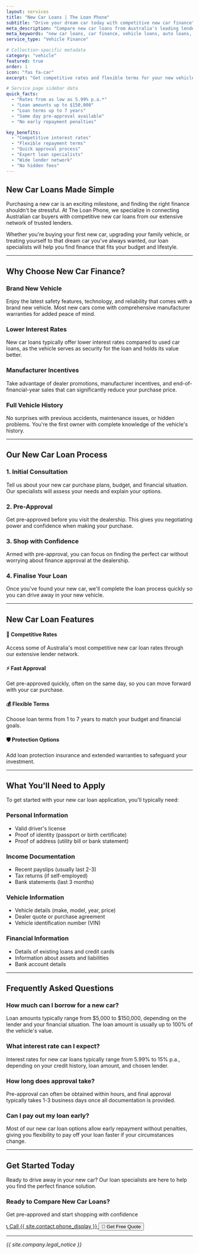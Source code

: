 ```yaml
---
layout: services
title: "New Car Loans | The Loan Phone"
subtitle: "Drive your dream car today with competitive new car finance"
meta_description: "Compare new car loans from Australia's leading lenders. Get competitive rates, flexible terms, and fast approval for your new vehicle purchase."
meta_keywords: "new car loans, car finance, vehicle loans, auto loans, new car finance australia"
service_type: "Vehicle Finance"

# Collection-specific metadata
category: "vehicle"
featured: true
order: 1
icon: "fas fa-car"
excerpt: "Get competitive rates and flexible terms for your new vehicle purchase"

# Service page sidebar data
quick_facts:
  - "Rates from as low as 5.99% p.a.*"
  - "Loan amounts up to $150,000"
  - "Loan terms up to 7 years"
  - "Same day pre-approval available"
  - "No early repayment penalties"

key_benefits:
  - "Competitive interest rates"
  - "Flexible repayment terms"
  - "Quick approval process"
  - "Expert loan specialists"
  - "Wide lender network"
  - "No hidden fees"
---
```


## New Car Loans Made Simple

Purchasing a new car is an exciting milestone, and finding the right finance shouldn't be stressful. At The Loan Phone, we specialize in connecting Australian car buyers with competitive new car loans from our extensive network of trusted lenders.

Whether you're buying your first new car, upgrading your family vehicle, or treating yourself to that dream car you've always wanted, our loan specialists will help you find finance that fits your budget and lifestyle.

---

## Why Choose New Car Finance?

### **Brand New Vehicle**
Enjoy the latest safety features, technology, and reliability that comes with a brand new vehicle. Most new cars come with comprehensive manufacturer warranties for added peace of mind.

### **Lower Interest Rates**
New car loans typically offer lower interest rates compared to used car loans, as the vehicle serves as security for the loan and holds its value better.

### **Manufacturer Incentives**
Take advantage of dealer promotions, manufacturer incentives, and end-of-financial-year sales that can significantly reduce your purchase price.

### **Full Vehicle History**
No surprises with previous accidents, maintenance issues, or hidden problems. You're the first owner with complete knowledge of the vehicle's history.

---

## Our New Car Loan Process

### 1. **Initial Consultation**
Tell us about your new car purchase plans, budget, and financial situation. Our specialists will assess your needs and explain your options.

### 2. **Pre-Approval**
Get pre-approved before you visit the dealership. This gives you negotiating power and confidence when making your purchase.

### 3. **Shop with Confidence**
Armed with pre-approval, you can focus on finding the perfect car without worrying about finance approval at the dealership.

### 4. **Finalise Your Loan**
Once you've found your new car, we'll complete the loan process quickly so you can drive away in your new vehicle.

---

## New Car Loan Features

<div class="grid grid-cols-1 md:grid-cols-2 gap-6 my-8">

<div class="bg-blue-50 p-6 rounded-lg">
<h4 class="text-lg font-semibold mb-3 text-blue-800">🎯 Competitive Rates</h4>
<p>Access some of Australia's most competitive new car loan rates through our extensive lender network.</p>
</div>

<div class="bg-green-50 p-6 rounded-lg">
<h4 class="text-lg font-semibold mb-3 text-green-800">⚡ Fast Approval</h4>
<p>Get pre-approved quickly, often on the same day, so you can move forward with your car purchase.</p>
</div>

<div class="bg-purple-50 p-6 rounded-lg">
<h4 class="text-lg font-semibold mb-3 text-purple-800">💰 Flexible Terms</h4>
<p>Choose loan terms from 1 to 7 years to match your budget and financial goals.</p>
</div>

<div class="bg-orange-50 p-6 rounded-lg">
<h4 class="text-lg font-semibold mb-3 text-orange-800">🛡️ Protection Options</h4>
<p>Add loan protection insurance and extended warranties to safeguard your investment.</p>
</div>

</div>

---

## What You'll Need to Apply

To get started with your new car loan application, you'll typically need:

### **Personal Information**
- Valid driver's license
- Proof of identity (passport or birth certificate)
- Proof of address (utility bill or bank statement)

### **Income Documentation**
- Recent payslips (usually last 2-3)
- Tax returns (if self-employed)
- Bank statements (last 3 months)

### **Vehicle Information**
- Vehicle details (make, model, year, price)
- Dealer quote or purchase agreement
- Vehicle identification number (VIN)

### **Financial Information**
- Details of existing loans and credit cards
- Information about assets and liabilities
- Bank account details

---

## Frequently Asked Questions

### **How much can I borrow for a new car?**
Loan amounts typically range from $5,000 to $150,000, depending on the lender and your financial situation. The loan amount is usually up to 100% of the vehicle's value.

### **What interest rate can I expect?**
Interest rates for new car loans typically range from 5.99% to 15% p.a., depending on your credit history, loan amount, and chosen lender.

### **How long does approval take?**
Pre-approval can often be obtained within hours, and final approval typically takes 1-3 business days once all documentation is provided.

### **Can I pay out my loan early?**
Most of our new car loan options allow early repayment without penalties, giving you flexibility to pay off your loan faster if your circumstances change.

---

## Get Started Today

Ready to drive away in your new car? Our loan specialists are here to help you find the perfect finance solution.

<div class="bg-gradient-to-r from-blue-600 to-green-600 text-white p-8 rounded-lg text-center my-8">
<h3 class="text-2xl font-bold mb-4">Ready to Compare New Car Loans?</h3>
<p class="text-lg mb-6">Get pre-approved and start shopping with confidence</p>
<div class="space-y-4 md:space-y-0 md:space-x-4 md:flex md:justify-center">
<a href="tel:{{ site.contact.phone }}" class="inline-block bg-white text-blue-600 px-6 py-3 rounded-lg font-semibold hover:bg-gray-100 transition duration-300">
📞 Call {{ site.contact.phone_display }}
</a>
<button onclick="openSupportModal()" class="inline-block bg-transparent border-2 border-white text-white px-6 py-3 rounded-lg font-semibold hover:bg-white hover:text-blue-600 transition duration-300">
💬 Get Free Quote
</button>
</div>
</div>

---

*{{ site.company.legal_notice }}*
